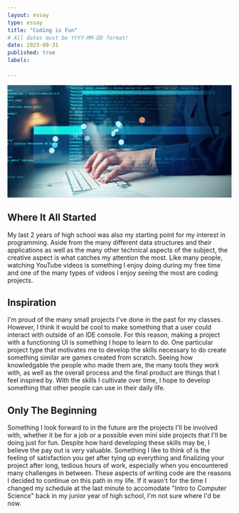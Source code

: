 ```yaml
---
layout: essay
type: essay
title: "Coding is Fun"
# All dates must be YYYY-MM-DD format!
date: 2023-08-31
published: true
labels:

---
```


<img class="img-fluid" src="../img/SE.png">

## Where It All Started

My last 2 years of high school was also my starting point for my interest in programming. Aside from the many different data structures and their applications as well as the many other technical aspects of the subject, the creative aspect is what catches my attention the most. Like many people, watching YouTube videos is something I enjoy doing during my free time and one of the many types of videos I enjoy seeing the most are coding projects.

## Inspiration

I'm proud of the many small projects I've done in the past for my classes. However, I think it would be cool to make something that a user could interact with outside of an IDE console. For this reason, making a project with a functioning UI is something I hope to learn to do. One particular project type that motivates me to develop the skills necessary to do create something similar are games created from scratch. Seeing how knowledgable the people who made them are, the many tools they work with, as well as the overall process and the final product are things that I feel inspired by. With the skills I cultivate over time, I hope to develop something that other people can use in their daily life.

## Only The Beginning

Something I look forward to in the future are the projects I'll be involved with, whether it be for a job or a possible even mini side projects that I'll be doing just for fun. Despite how hard developing these skills may be, I believe the pay out is very valuable. Something I like to think of is the feeling of satisfaction you get after tying up everything and finalizing your project after long, tedious hours of work, especially when you encountered many challenges in between. These aspects of writing code are the reasons I decided to continue on this path in my life. If it wasn't for the time I changed my schedule at the last minute to accomodate "Intro to Computer Science" back in my junior year of high school, I'm not sure where I'd be now. 
